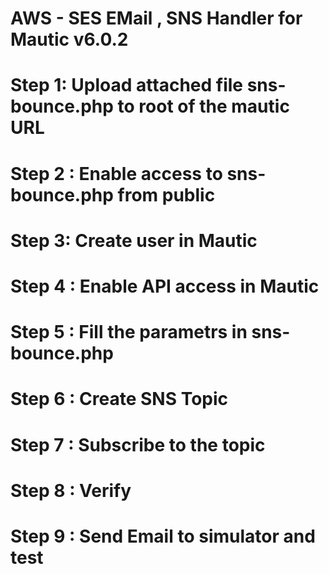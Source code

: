 # AWS - SES EMail , SNS Handler for Mautic v6.0.2

# Step 1: Upload attached file sns-bounce.php to root of the mautic URL

# Step 2 : Enable access to sns-bounce.php from public

# Step 3: Create user in Mautic

# Step 4 : Enable API access in Mautic

# Step 5 : Fill the parametrs in sns-bounce.php

# Step 6 : Create SNS Topic

# Step 7 : Subscribe to the topic

# Step 8 : Verify

# Step 9 : Send Email to simulator and test



